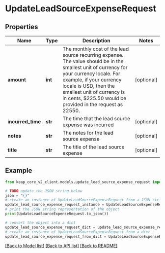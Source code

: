 # UpdateLeadSourceExpenseRequest


## Properties

Name | Type | Description | Notes
------------ | ------------- | ------------- | -------------
**amount** | **int** | The monthly cost of the lead source recurring expense. The value should be in the smallest unit of currency for your currency locale. For example, if your currency locale is USD, then the smallest unit of currency is in cents, $225.50 would be provided in the request as 22550. | [optional] 
**incurred_time** | **str** | The time that the lead source expense was incurred | [optional] 
**notes** | **str** | The notes for the lead source expense | [optional] 
**title** | **str** | The title of the lead source expense | [optional] 

## Example

```python
from keap_core_v2_client.models.update_lead_source_expense_request import UpdateLeadSourceExpenseRequest

# TODO update the JSON string below
json = "{}"
# create an instance of UpdateLeadSourceExpenseRequest from a JSON string
update_lead_source_expense_request_instance = UpdateLeadSourceExpenseRequest.from_json(json)
# print the JSON string representation of the object
print(UpdateLeadSourceExpenseRequest.to_json())

# convert the object into a dict
update_lead_source_expense_request_dict = update_lead_source_expense_request_instance.to_dict()
# create an instance of UpdateLeadSourceExpenseRequest from a dict
update_lead_source_expense_request_from_dict = UpdateLeadSourceExpenseRequest.from_dict(update_lead_source_expense_request_dict)
```
[[Back to Model list]](../README.md#documentation-for-models) [[Back to API list]](../README.md#documentation-for-api-endpoints) [[Back to README]](../README.md)


